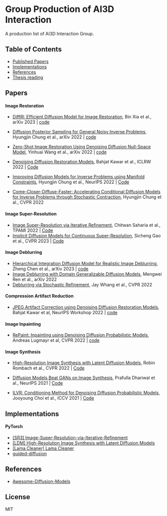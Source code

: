 # Group Production of AI3D Interaction 

A production list of AI3D Interaction Group.


## Table of Contents

- [Published Papers](#papers)
- [Implementations](#implementations) 
- [References](#references)
- [Thesis reading](https://github.com/DhrLhj/awesome-diffusion-low-level-vision)

## Papers

#### Image Restoration

- [DiffIR: Efficient Diffusion Model for Image Restoration](https://arxiv.org/abs/2303.09472), Bin Xia et al., arXiv 2023 | [code]()

- [Diffusion Posterior Sampling for General Noisy Inverse Problems](https://arxiv.org/abs/2209.14687), Hyungjin Chung et al., arXiv 2022 | [code](https://dps2022.github.io/diffusion-posterior-sampling-page/)

- [Zero-Shot Image Restoration Using Denoising Diffusion Null-Space Model](https://arxiv.org/abs/2212.00490), Yinhuai Wang et al., arXiv 2022 | [code](https://github.com/wyhuai/DDNM)

- [Denoising Diffusion Restoration Models](https://arxiv.org/abs/2201.11793), Bahjat Kawar et al., ICLRW 2022 | [Code](https://github.com/bahjat-kawar/ddrm)

- [Improving Diffusion Models for Inverse Problems using Manifold Constraints](https://arxiv.org/abs/2206.00941), Hyungjin Chung et al., NeurIPS 2022 | [Code](https://github.com/HJ-harry/MCG_diffusion)

- [Come-Closer-Diffuse-Faster: Accelerating Conditional Diffusion Models for Inverse Problems through Stochastic Contraction](https://openaccess.thecvf.com/content/CVPR2022/papers/Chung_Come-Closer-Diffuse-Faster_Accelerating_Conditional_Diffusion_Models_for_Inverse_Problems_Through_Stochastic_CVPR_2022_paper.pdf), Hyungjin Chung et al., CVPR 2022



#### Image Super-Resolution
- [Image Super-Resolution via Iterative Refinement](https://arxiv.org/abs/2104.07636), Chitwan Saharia et al., TPAMI 2022 | [Code](https://github.com/Janspiry/Image-Super-Resolution-via-Iterative-Refinement) 
- [Implicit Diffusion Models for Continuous Super-Resolution](https://arxiv.org/abs/2303.16491), Sicheng Gao et al., CVPR 2023 | [Code](https://github.com/Ree1s/IDM)


#### Image Deblurring
- [Hierarchical Integration Diffusion Model for Realistic Image Deblurring](https://arxiv.org/pdf/2305.12966v1.pdf), Zheng Chen et al., arXiv 2023 | [code](https://github.com/zhengchen1999/HI-Diff)
- [Image Deblurring with Domain Generalizable Diffusion Models](https://arxiv.org/pdf/2212.01789.pdf), Mengwei Ren et al., arXiv 2022
- [Deblurring via Stochastic Refinement](https://openaccess.thecvf.com/content/CVPR2022/papers/Whang_Deblurring_via_Stochastic_Refinement_CVPR_2022_paper.pdf), Jay Whang et al., CVPR 2022


#### Compression Artifact Reduction
- [JPEG Artifact Correction using Denoising Diffusion Restoration Models](https://arxiv.org/abs/2209.11888), Bahjat Kawar et al, NeurIPS Workshop 2022 | [code](https://github.com/bahjat-kawar/ddrm-jpeg) 

#### Image Inpainting
- [RePaint: Inpainting using Denoising Diffusion Probabilistic Models](https://arxiv.org/abs/2201.09865), Andreas Lugmayr et al, CVPR 2022 | [code](https://github.com/andreas128/RePaint) 

#### Image Synthesis
- [High-Resolution Image Synthesis with Latent Diffusion Models](https://arxiv.org/abs/2112.10752), Robin Rombach et al., CVPR 2022 | [Code](https://github.com/CompVis/latent-diffusion)

- [Diffusion Models Beat GANs on Image Synthesis](https://openreview.net/pdf?id=OU98jZWS3x_), Prafulla Dhariwal et al., NeurIPS 2021 | [Code](https://github.com/openai/guided-diffusion)

- [ILVR: Conditioning Method for Denoising Diffusion Probabilistic Models](https://arxiv.org/abs/2108.02938), Jooyoung Choi et al., ICCV 2021 | [Code](https://github.com/jychoi118/ilvr_adm)

## Implementations

#### PyTorch
- [[SR3] Image-Super-Resolution-via-Iterative-Refinement](https://github.com/Janspiry/Image-Super-Resolution-via-Iterative-Refinement)
- [[LDM] High-Resolution Image Synthesis with Latent Diffusion Models](https://github.com/CompVis/latent-diffusion)
- [[Lama Cleaner] Lama Cleaner](https://github.com/Sanster/lama-cleaner)
- [guided-diffusion](https://github.com/openai/guided-diffusion)


## References

- [Awesome-Diffusion-Models](https://github.com/heejkoo/Awesome-Diffusion-Models)

## License 
MIT
